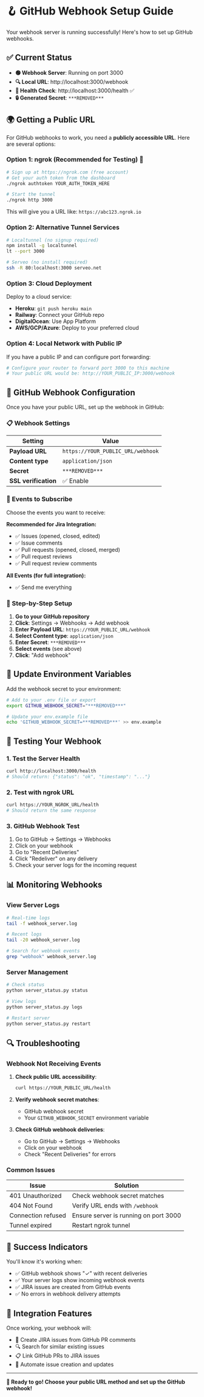 # 🪝 GitHub Webhook Setup Guide

Your webhook server is running successfully! Here's how to set up GitHub webhooks.

## ✅ Current Status

- **🟢 Webhook Server**: Running on port 3000
- **🔍 Local URL**: http://localhost:3000/webhook
- **💚 Health Check**: http://localhost:3000/health ✅
- **🔒 Generated Secret**: `***REMOVED***`

## 🌍 Getting a Public URL

For GitHub webhooks to work, you need a **publicly accessible URL**. Here are several options:

### Option 1: ngrok (Recommended for Testing) 🚀

```bash
# Sign up at https://ngrok.com (free account)
# Get your auth token from the dashboard
./ngrok authtoken YOUR_AUTH_TOKEN_HERE

# Start the tunnel
./ngrok http 3000
```

This will give you a URL like: `https://abc123.ngrok.io`

### Option 2: Alternative Tunnel Services

```bash
# Localtunnel (no signup required)
npm install -g localtunnel
lt --port 3000

# Serveo (no install required)  
ssh -R 80:localhost:3000 serveo.net
```

### Option 3: Cloud Deployment

Deploy to a cloud service:
- **Heroku**: `git push heroku main`
- **Railway**: Connect your GitHub repo
- **DigitalOcean**: Use App Platform
- **AWS/GCP/Azure**: Deploy to your preferred cloud

### Option 4: Local Network with Public IP

If you have a public IP and can configure port forwarding:
```bash
# Configure your router to forward port 3000 to this machine
# Your public URL would be: http://YOUR_PUBLIC_IP:3000/webhook
```

## 🔧 GitHub Webhook Configuration

Once you have your public URL, set up the webhook in GitHub:

### 📋 Webhook Settings

| Setting | Value |
|---------|-------|
| **Payload URL** | `https://YOUR_PUBLIC_URL/webhook` |
| **Content type** | `application/json` |
| **Secret** | `***REMOVED***` |
| **SSL verification** | ✅ Enable |

### 🎯 Events to Subscribe

Choose the events you want to receive:

**Recommended for Jira Integration:**
- ✅ Issues (opened, closed, edited)
- ✅ Issue comments
- ✅ Pull requests (opened, closed, merged)
- ✅ Pull request reviews
- ✅ Pull request review comments

**All Events (for full integration):**
- ✅ Send me everything

### 📝 Step-by-Step Setup

1. **Go to your GitHub repository**
2. **Click**: Settings → Webhooks → Add webhook
3. **Enter Payload URL**: `https://YOUR_PUBLIC_URL/webhook`
4. **Select Content type**: `application/json`
5. **Enter Secret**: `***REMOVED***`
6. **Select events** (see above)
7. **Click**: "Add webhook"

## 🔄 Update Environment Variables

Add the webhook secret to your environment:

```bash
# Add to your .env file or export
export GITHUB_WEBHOOK_SECRET="***REMOVED***"

# Update your env.example file
echo 'GITHUB_WEBHOOK_SECRET=***REMOVED***' >> env.example
```

## 🧪 Testing Your Webhook

### 1. Test the Server Health
```bash
curl http://localhost:3000/health
# Should return: {"status": "ok", "timestamp": "..."}
```

### 2. Test with ngrok URL
```bash
curl https://YOUR_NGROK_URL/health
# Should return the same response
```

### 3. GitHub Webhook Test
1. Go to GitHub → Settings → Webhooks
2. Click on your webhook
3. Go to "Recent Deliveries"
4. Click "Redeliver" on any delivery
5. Check your server logs for the incoming request

## 📊 Monitoring Webhooks

### View Server Logs
```bash
# Real-time logs
tail -f webhook_server.log

# Recent logs
tail -20 webhook_server.log

# Search for webhook events
grep "webhook" webhook_server.log
```

### Server Management
```bash
# Check status
python server_status.py status

# View logs
python server_status.py logs

# Restart server
python server_status.py restart
```

## 🔍 Troubleshooting

### Webhook Not Receiving Events
1. **Check public URL accessibility**:
   ```bash
   curl https://YOUR_PUBLIC_URL/health
   ```

2. **Verify webhook secret matches**:
   - GitHub webhook secret
   - Your `GITHUB_WEBHOOK_SECRET` environment variable

3. **Check GitHub webhook deliveries**:
   - Go to GitHub → Settings → Webhooks
   - Click on your webhook
   - Check "Recent Deliveries" for errors

### Common Issues

| Issue | Solution |
|-------|----------|
| 401 Unauthorized | Check webhook secret matches |
| 404 Not Found | Verify URL ends with `/webhook` |
| Connection refused | Ensure server is running on port 3000 |
| Tunnel expired | Restart ngrok tunnel |

## 🎉 Success Indicators

You'll know it's working when:
- ✅ GitHub webhook shows "✓" with recent deliveries
- ✅ Your server logs show incoming webhook events
- ✅ JIRA issues are created from GitHub events
- ✅ No errors in webhook delivery attempts

## 🔄 Integration Features

Once working, your webhook will:
- 🎯 Create JIRA issues from GitHub PR comments
- 🔍 Search for similar existing issues
- 📋 Link GitHub PRs to JIRA issues
- 🤖 Automate issue creation and updates

---

**🚀 Ready to go! Choose your public URL method and set up the GitHub webhook!**